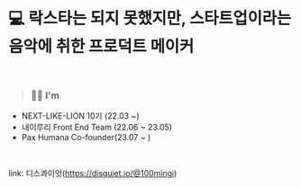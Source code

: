 # 💻 락스타는 되지 못했지만, 스타트업이라는 음악에 취한 프로덕트 메이커
<br/>

> ### 💁🏻 I'm
* NEXT-LIKE-LION 10기 (22.03 ~)
* 내이루리 Front End Team (22.06 ~ 23.05)
* Pax Humana Co-founder(23.07 ~ )

<br/>

link: 디스콰이엇(https://disquiet.io/@100mingi)
